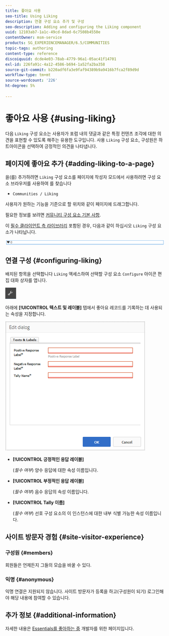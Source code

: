 ```yaml
---
title: 좋아요 사용
seo-title: Using Liking
description: 연결 구성 요소 추가 및 구성
seo-description: Adding and configuring the Liking component
uuid: 12103ab7-1a1c-49cd-8dad-6c7508b4550e
contentOwner: msm-service
products: SG_EXPERIENCEMANAGER/6.5/COMMUNITIES
topic-tags: authoring
content-type: reference
discoiquuid: dcde4e03-78ab-4779-96a1-05ac41f14701
exl-id: 226fa91c-4a12-4586-b694-1a52fa2ba358
source-git-commit: b220adf6fa3e9faf94389b9a9416b7fca2f89d9d
workflow-type: tm+mt
source-wordcount: '226'
ht-degree: 5%

---
```


# 좋아요 사용 {#using-liking}

다음 `Liking` 구성 요소는 사용자가 포럼 내의 댓글과 같은 특정 컨텐츠 조각에 대한 의견을 표현할 수 있도록 해주는 유용한 도구입니다. 사용 `Liking` 구성 요소, 구성원은 하트아이콘을 선택하여 긍정적인 의견을 나타냅니다.

## 페이지에 좋아요 추가 {#adding-liking-to-a-page}

을(를) 추가하려면 `Liking` 구성 요소를 페이지에 작성자 모드에서 사용하려면 구성 요소 브라우저를 사용하여 를 찾습니다

* `Communities / Liking`

사용자가 원하는 기능을 기준으로 할 위치와 같이 페이지에 드래그합니다.

필요한 정보를 보려면 [커뮤니티 구성 요소 기본 사항](basics.md).

이 [필수 클라이언트 측 라이브러리](essentials-liking.md#essentials-for-client-side) 포함된 경우, 다음과 같이 하십시오 `Liking` 구성 요소가 나타납니다.

![연결 구성 요소](assets/liking-component.png)

## 연결 구성 {#configuring-liking}

배치된 항목을 선택합니다 `Liking` 액세스하여 선택할 구성 요소 `Configure` 아이콘 편집 대화 상자를 엽니다.

![configure-new](assets/configure-new.png)

아래에 **[!UICONTROL 텍스트 및 레이블]** 탭에서 좋아요 레코드를 기록하는 데 사용되는 속성을 지정합니다.

![configure-linking](assets/configure-liking.png)

* **[!UICONTROL 긍정적인 응답 레이블]**

   (*필수 여부*) 양수 응답에 대한 속성 이름입니다.

* **[!UICONTROL 부정적인 응답 레이블]**

   (*필수 여부*) 음수 응답의 속성 이름입니다.

* **[!UICONTROL Tally 이름]**

   (*필수 여부*) 선호 구성 요소의 이 인스턴스에 대한 내부 식별 가능한 속성 이름입니다.

## 사이트 방문자 경험 {#site-visitor-experience}

### 구성원 {#members}

회원들은 언제든지 그들의 모습을 바꿀 수 있다.

### 익명 {#anonymous}

익명 연결은 지원되지 않습니다. 사이트 방문자가 등록을 하고(구성원이 되기) 로그인해야 해당 내용에 참여할 수 있습니다.

## 추가 정보 {#additional-information}

자세한 내용은 [Essentials를 좋아하는 중](essentials-liking.md) 개발자를 위한 페이지입니다.
